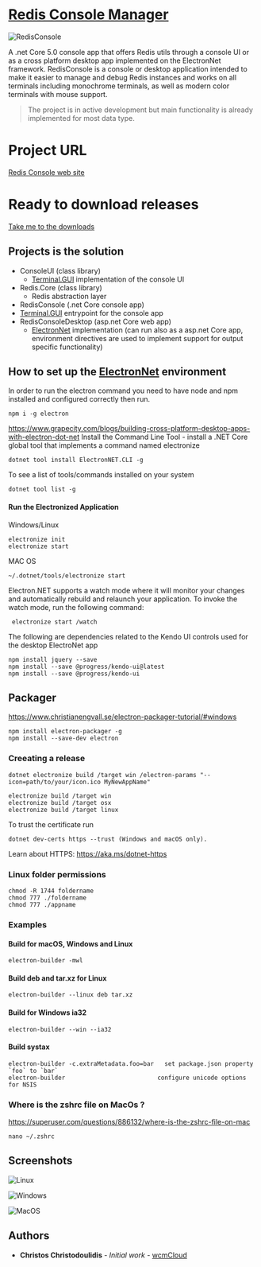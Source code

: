 # [Redis Console Manager](http://redisconsole.com "Redis Console Manager Home")
![RedisConsole](https://img1.wsimg.com/isteam/ip/c44d55e4-8322-4577-ba80-be3a1c589268/android-chrome-512x512.png/:/rs=h:200/qt=q:95)

A .net Core 5.0 console app that offers Redis utils through a console UI or as a cross platform desktop app implemented on the ElectronNet framework.
RedisConsole is a console or desktop application intended to make it easier to manage and debug Redis instances and works on all terminals including monochrome terminals, as well as modern color terminals with mouse support.

> The project is in active development but main functionality is already implemented for most data type.

# Project URL
[Redis Console web site](https://redisconsole.com)

# Ready to download releases
[Take me to the downloads](https://redisconsole.com/#1d5d717a-fde5-4c23-b2c7-d562d20a9408)

## Projects is the solution
* ConsoleUI (class library)
  * [Terminal.GUI](https://github.com/migueldeicaza/gui.cs) implementation of the console UI
* Redis.Core (class library)
  * Redis abstraction layer
* RedisConsole (.net Core console app)
 * [Terminal.GUI](https://github.com/migueldeicaza/gui.cs) entrypoint for the console app
* RedisConsoleDesktop (asp.net Core web app)
  * [ElectronNet](https://github.com/ElectronNET/Electron.NET) implementation (can run also as a asp.net Core app, environment directives are used to implement support for output specific functionality)

## How to set up the [ElectronNet](https://github.com/ElectronNET/Electron.NET) environment
In order to run the electron command you need to have node and npm installed and configured correctly then run.
```
npm i -g electron
```

https://www.grapecity.com/blogs/building-cross-platform-desktop-apps-with-electron-dot-net
Install the Command Line Tool - install a .NET Core global tool that implements a command named electronize
```
dotnet tool install ElectronNET.CLI -g  
```

To see a list of tools/commands installed on your system
```
dotnet tool list -g
```

#### Run the Electronized Application
Windows/Linux
```
electronize init  
electronize start
```

MAC OS
```
~/.dotnet/tools/electronize start
```

Electron.NET supports a watch mode where it will monitor your changes and automatically rebuild and relaunch your application. To invoke the watch mode, run the following command:
```
 electronize start /watch  
```

The following are dependencies related to the Kendo UI controls used for the desktop ElectroNet app
```
npm install jquery --save
npm install --save @progress/kendo-ui@latest
npm install --save @progress/kendo-ui
```

Packager
-------------
https://www.christianengvall.se/electron-packager-tutorial/#windows
```
npm install electron-packager -g
npm install --save-dev electron
```


### Creeating a release
```
dotnet electronize build /target win /electron-params "--icon=path/to/your/icon.ico MyNewAppName"

electronize build /target win
electronize build /target osx
electronize build /target linux
```

To trust the certificate run 
```
dotnet dev-certs https --trust (Windows and macOS only).
```
Learn about HTTPS: https://aka.ms/dotnet-https


### Linux folder permissions
```
chmod -R 1744 foldername
chmod 777 ./foldername
chmod 777 ./appname
```

### Examples
#### Build for macOS, Windows and Linux
```
electron-builder -mwl
```

#### Build deb and tar.xz for Linux
```
electron-builder --linux deb tar.xz       
```

#### Build for Windows ia32
```
electron-builder --win --ia32             
```

#### Build systax
```
electron-builder -c.extraMetadata.foo=bar	set package.json property `foo` to `bar`
electron-builder                          configure unicode options for NSIS
```

### Where is the zshrc file on MacOs ?
https://superuser.com/questions/886132/where-is-the-zshrc-file-on-mac
```
nano ~/.zshrc
```

## Screenshots
![Linux](https://media-exp3.licdn.com/dms/image/C4E12AQHtyP2Cj02-MA/article-inline_image-shrink_1000_1488/0/1589279908317?e=1632355200&v=beta&t=KtMeDLzCHCMSylrVliC4YBzaIJDU5JBQ8v27jgXkE4Y)

![Windows](https://img1.wsimg.com/isteam/ip/c44d55e4-8322-4577-ba80-be3a1c589268/RC03-0001.PNG/:/cr=t:0%25,l:0%25,w:100%25,h:100%25/rs=w:1240,h:620,cg:true)

![MacOS](https://img1.wsimg.com/isteam/ip/c44d55e4-8322-4577-ba80-be3a1c589268/OSX2-0001.PNG/:/cr=t:0%25,l:0%25,w:100%25,h:100%25/rs=w:600,h:300,cg:true)

## Authors

* **Christos Christodoulidis** - *Initial work* - [wcmCloud](https://github.com/wcmCloud)
